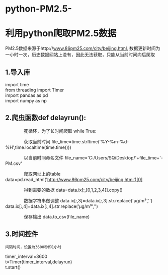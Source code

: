 # python-PM2.5-
利用python爬取PM2.5数据
======================

PM2.5数据来源于http://www.86pm25.com/city/beijing.html, 数据更新时间为一小时一次，历史数据网站上没有，因此无法获取，只能从当前时间向后爬取

1.导入库
-------
import time <br>
from threading import Timer  <br>
import pandas as pd  <br>
import numpy as np <br>

2.爬虫函数def delayrun():
---------
                死循环，为了长时间爬取
while True:  <br>

                获取当前时间
file_time=time.strftime('%Y-%m-%d-%H',time.localtime(time.time())) <br>

                以当前时间命名文件
file_name='C:/Users/SQ/Desktop/'+file_time+'-PM.csv' <br>

                爬取网址上的table
data=pd.read_html('http://www.86pm25.com/city/beijing.html')[0] <br>

                得到需要的数据
data=data.ix[:,[0,1,2,3,4]].copy() <br>

                数据字符串做调整
data.ix[:,3]=data.ix[:,3].str.replace('μg/m³','') <br>
data.ix[:,4]=data.ix[:,4].str.replace('μg/m³','') <br>

                保存输出
data.to_csv(file_name) <br>


3.时间控件
---------

    间隔时间，设置为3600秒即1小时
timer_interval=3600 <br>
t=Timer(timer_interval,delayrun)   <br>
t.start()  <br>
